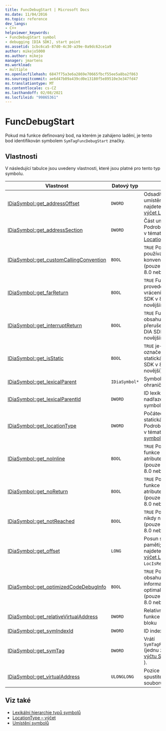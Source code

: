 ```yaml
---
title: FuncDebugStart | Microsoft Docs
ms.date: 11/04/2016
ms.topic: reference
dev_langs:
- C++
helpviewer_keywords:
- FuncDebugStart symbol
- debugging [DIA SDK], start point
ms.assetid: 1cbc6ca5-87d0-4c30-a39e-0a9dc62ce1a9
author: mikejo5000
ms.author: mikejo
manager: jmartens
ms.workload:
- multiple
ms.openlocfilehash: 6847f75a3e6a2869e70665fbcf55ee5a8ba2f863
ms.sourcegitcommit: ae6d47b09a439cd0e13180f5e89510e3e347fd47
ms.translationtype: MT
ms.contentlocale: cs-CZ
ms.lasthandoff: 02/08/2021
ms.locfileid: "99865361"
---
```

# <a name="funcdebugstart"></a>FuncDebugStart
Pokud má funkce definovaný bod, na kterém je zahájeno ladění, je tento bod identifikován symbolem `SymTagFuncDebugStart` značky.

## <a name="properties"></a>Vlastnosti
 V následující tabulce jsou uvedeny vlastnosti, které jsou platné pro tento typ symbolu.

|Vlastnost|Datový typ|Popis|
|--------------|---------------|-----------------|
|[IDiaSymbol::get_addressOffset](../../debugger/debug-interface-access/idiasymbol-get-addressoffset.md)|`DWORD`|Odsadit část umístění; Podrobnosti najdete v tématu [výčet LocationType –](../../debugger/debug-interface-access/locationtype.md).|
|[IDiaSymbol::get_addressSection](../../debugger/debug-interface-access/idiasymbol-get-addresssection.md)|`DWORD`|Část umístění; Podrobnosti najdete v tématu [výčet LocationType –](../../debugger/debug-interface-access/locationtype.md).|
|[IDiaSymbol::get_customCallingConvention](../../debugger/debug-interface-access/idiasymbol-get-customcallingconvention.md)|`BOOL`|`TRUE` Pokud funkce používá vlastní konvenci volání (pouze v DIA SDK v 8.0 nebo novějším).|
|[IDiaSymbol::get_farReturn](../../debugger/debug-interface-access/idiasymbol-get-farreturn.md)|`BOOL`|`TRUE` Funkce IF provede zcela vrácení (pouze v DIA SDK v 8.0 nebo novějším).|
|[IDiaSymbol::get_interruptReturn](../../debugger/debug-interface-access/idiasymbol-get-interruptreturn.md)|`BOOL`|`TRUE` Funkce IF obsahuje návrat z přerušení (pouze v DIA SDK v 8.0 nebo novějším).|
|[IDiaSymbol::get_isStatic](../../debugger/debug-interface-access/idiasymbol-get-isstatic.md)|`BOOL`|`TRUE` je-li funkce označena jako statická (pouze v DIA SDK v 8.0 nebo novější).|
|[IDiaSymbol::get_lexicalParent](../../debugger/debug-interface-access/idiasymbol-get-lexicalparent.md)|`IDiaSymbol*`|Symbol pro ohraničující funkci|
|[IDiaSymbol::get_lexicalParentId](../../debugger/debug-interface-access/idiasymbol-get-lexicalparentid.md)|`DWORD`|ID lexikálního nadřazeného symbolu|
|[IDiaSymbol::get_locationType](../../debugger/debug-interface-access/idiasymbol-get-locationtype.md)|`DWORD`|Počáteční body mají statická umístění; Podrobnosti najdete v tématu [umístění symbolů](../../debugger/debug-interface-access/symbol-locations.md).|
|[IDiaSymbol::get_noInline](../../debugger/debug-interface-access/idiasymbol-get-noinline.md)|`BOOL`|`TRUE` Pokud byla funkce zadána s atributem [inline](/cpp/cpp/noinline) (pouze v DIA SDK v 8.0 nebo novějším).|
|[IDiaSymbol::get_noReturn](../../debugger/debug-interface-access/idiasymbol-get-noreturn.md)|`BOOL`|`TRUE` Pokud byla funkce zadána s atributem [vracet](/cpp/cpp/noreturn) (pouze v DIA SDK v 8.0 nebo novějším).|
|[IDiaSymbol::get_notReached](../../debugger/debug-interface-access/idiasymbol-get-notreached.md)|`BOOL`|`TRUE` Pokud funkce nikdy není volána (pouze v DIA SDK v 8.0 nebo novějším).|
|[IDiaSymbol::get_offset](../../debugger/debug-interface-access/idiasymbol-get-offset.md)|`LONG`|Posun symbolu v paměti; Podrobnosti najdete v článku [výčet LocationType –](../../debugger/debug-interface-access/locationtype.md) `LocIsRegRel` .|
|[IDiaSymbol::get_optimizedCodeDebugInfo](../../debugger/debug-interface-access/idiasymbol-get-optimizedcodedebuginfo.md)|`BOOL`|`TRUE` Pokud kód obsahuje ladicí informace pro optimalizovaný kód (pouze v DIA SDK v 8.0 nebo novějším).|
|[IDiaSymbol::get_relativeVirtualAddress](../../debugger/debug-interface-access/idiasymbol-get-relativevirtualaddress.md)|`DWORD`|Relativní pozice funkce v rámci jejího bloku|
|[IDiaSymbol::get_symIndexId](../../debugger/debug-interface-access/idiasymbol-get-symindexid.md)|`DWORD`|ID indexu symbolu|
|[IDiaSymbol::get_symTag](../../debugger/debug-interface-access/idiasymbol-get-symtag.md)|`DWORD`|Vrátí `SymTagFuncDebugStart` (jednu z hodnot [výčtu SymTagEnum –](../../debugger/debug-interface-access/symtagenum.md) ).|
|[IDiaSymbol::get_virtualAddress](../../debugger/debug-interface-access/idiasymbol-get-virtualaddress.md)|`ULONGLONG`|Pozice funkce ve spustitelném souboru.|

## <a name="see-also"></a>Viz také
- [Lexikální hierarchie typů symbolů](../../debugger/debug-interface-access/lexical-hierarchy-of-symbol-types.md)
- [LocationType – výčet](../../debugger/debug-interface-access/locationtype.md)
- [Umístění symbolů](../../debugger/debug-interface-access/symbol-locations.md)